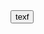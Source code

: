<!DOCTYPE html>
<html>
<head>
<title>lol</title>
</head>
<body>
<button>texf</button>
</body>
</html>

